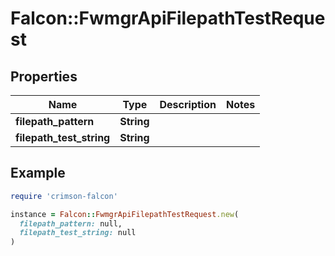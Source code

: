 # Falcon::FwmgrApiFilepathTestRequest

## Properties

| Name | Type | Description | Notes |
| ---- | ---- | ----------- | ----- |
| **filepath_pattern** | **String** |  |  |
| **filepath_test_string** | **String** |  |  |

## Example

```ruby
require 'crimson-falcon'

instance = Falcon::FwmgrApiFilepathTestRequest.new(
  filepath_pattern: null,
  filepath_test_string: null
)
```

